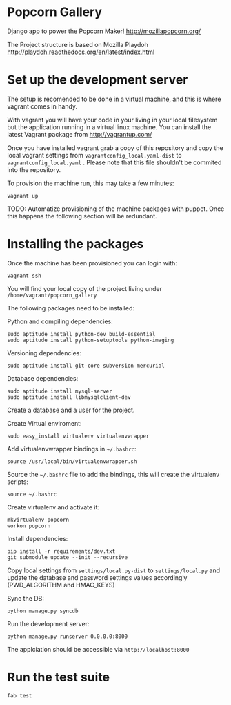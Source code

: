 Popcorn Gallery
===============

Django app to power the Popcorn Maker! http://mozillapopcorn.org/

The Project structure is based on Mozilla Playdoh http://playdoh.readthedocs.org/en/latest/index.html


Set up the development server
=============================

The setup is recomended to be done in a virtual machine, and this is where vagrant comes in handy.

With vagrant you will have your code in your living in your local filesystem but the application running in a virtual linux machine. You can install the latest Vagrant package from http://vagrantup.com/

Once you have installed vagrant grab a copy of this repository and copy the local vagrant settings from ``vagrantconfig_local.yaml-dist`` to ``vagrantconfig_local.yaml`` . Please note that this file shouldn't be commited into the repository.

To provision the machine run, this may take a few minutes:

    vagrant up


TODO: Automatize provisioning of the machine packages with puppet. Once this happens the following section will be redundant.


Installing the packages
=======================

Once the machine has been provisioned you can login with:

    vagrant ssh

You will find your local copy of the project living under ``/home/vagrant/popcorn_gallery``

The following packages need to be installed:

Python and compiling dependencies:

    sudo aptitude install python-dev build-essential
    sudo aptitude install python-setuptools python-imaging


Versioning dependencies:

    sudo aptitude install git-core subversion mercurial


Database dependencies:

    sudo aptitude install mysql-server
    sudo aptitude install libmysqlclient-dev

Create a database and a user for the project.


Create Virtual enviroment:

    sudo easy_install virtualenv virtualenvwrapper


Add virtualenvwrapper bindings in ``~/.bashrc``:

    source /usr/local/bin/virtualenvwrapper.sh


Source the ``~/.bashrc`` file to add the bindings, this will create the virtualenv scripts:

    source ~/.bashrc


Create virtualenv and activate it:

    mkvirtualenv popcorn
    workon popcorn


Install dependencies:

    pip install -r requirements/dev.txt
    git submodule update --init --recursive


Copy local settings from ``settings/local.py-dist`` to ``settings/local.py`` and update the database and password settings values accordingly (PWD_ALGORITHM and HMAC_KEYS)

Sync the DB:

    python manage.py syncdb


Run the development server:

    python manage.py runserver 0.0.0.0:8000

The applciation should be accessible via ``http://localhost:8000``


Run the test suite
=================

    fab test